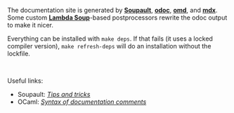 The documentation site is generated by [**Soupault**][soupault],
[**odoc**][odoc], [**omd**][omd], and [**mdx**][mdx]. Some custom
[**Lambda Soup**][lambda-soup]-based postprocessors rewrite the odoc output to
make it nicer.

Everything can be installed with `make deps`. If that fails (it uses a locked
compiler version), `make refresh-deps` will do an installation without the
lockfile.

[lambda-soup]: https://github.com/aantron/lambdasoup
[mdx]: https://github.com/realworldocaml/mdx
[odoc]: https://github.com/ocaml/odoc
[omd]: https://github.com/ocaml/omd
[soupault]: https://soupault.app/

<br>

Useful links:

- Soupault: [*Tips and tricks*](https://soupault.app/tips-and-tricks/)
- OCaml: [*Syntax of documentation comments*](http://caml.inria.fr/pub/docs/manual-ocaml/ocamldoc.html#ss:ocamldoc-syntax)
